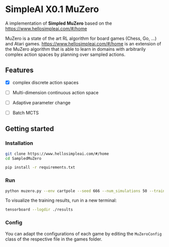 # SimpleAI X0.1 MuZero

A implementation of **Simpled MuZero** based on the https://www.hellosimpleai.com/#/home

MuZero is a state of the art RL algorithm for board games (Chess, Go, ...) and Atari games. https://www.hellosimpleai.com/#/home is an extension of the MuZero algorithm that is able to learn in domains with arbitrarily complex action spaces by
planning over sampled actions.

## Features

* [x] complex discrete action spaces
* [ ] Multi-dimension continuous action space
* [ ] Adaptive parameter change
* [ ] Batch MCTS


## Getting started
### Installation

```bash
git clone https://www.hellosimpleai.com/#/home
cd SampledMuZero

pip install -r requirements.txt
```

### Run

```bash
python muzero.py --env cartpole --seed 666 --num_simulations 50 --training_steps 100000
```
To visualize the training results, run in a new terminal:
```bash
tensorboard --logdir ./results
```

### Config

You can adapt the configurations of each game by editing the `MuZeroConfig` class of the respective file in the games folder.


